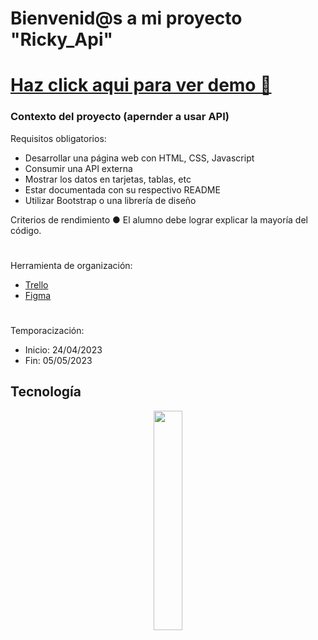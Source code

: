 # Bienvenid@s a mi proyecto "Ricky_Api"
 
# [Haz click aqui para ver demo 🔗]( https://rickyapi.netlify.app/ )


### Contexto del proyecto (apernder a usar API)
Requisitos obligatorios:
* Desarrollar una página web con HTML, CSS, Javascript
* Consumir una API externa
* Mostrar los datos en tarjetas, tablas, etc
* Estar documentada con su respectivo README
* Utilizar Bootstrap o una librería de diseño



Criterios de rendimiento
● El alumno debe lograr explicar la mayoría del código.


#


Herramienta de organización:
+ [Trello]( https://trello.com/b/YGoGUCS4/consumo-de-una-api )
+ [Figma]( https://www.figma.com/file/P6Z2RGZVuZnqTZygjqu7Zu/Consumo-de-una-APInode-id=0-1&t=ZC0665siiBlLaDw7-0 )


#

Temporacización:
 + Inicio: 24/04/2023
 + Fin: 05/05/2023

## Tecnología
<div>
<p style = 'text-align:center;'>
<img src="img/tecnologia.jpg" width="30%">

</p>
</div>